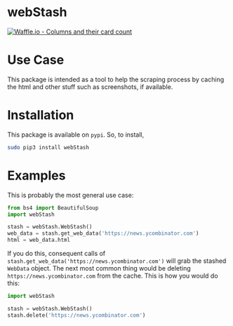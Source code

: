 # webStash

[![Waffle.io - Columns and their card count](https://badge.waffle.io/alexsieusahai/webStash.svg?columns=all)](https://waffle.io/alexsieusahai/webStash)

# Use Case
This package is intended as a tool to help the scraping process by caching the html and other stuff such as screenshots, if available.

# Installation
This package is available on `pypi`. So, to install,
```bash
sudo pip3 install webStash
```

# Examples
This is probably the most general use case:
```python
from bs4 import BeautifulSoup
import webStash

stash = webStash.WebStash()
web_data = stash.get_web_data('https://news.ycombinator.com')
html = web_data.html
```
If you do this, consequent calls of `stash.get_web_data('https://news.ycombinator.com')` will grab the stashed `WebData` object. The next most common thing would be deleting `https://news.ycombinator.com` from the cache. This is how you would do this:
```python
import webStash

stash = webStash.WebStash()
stash.delete('https://news.ycombinator.com')
```

